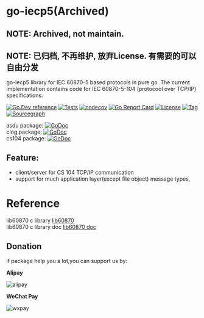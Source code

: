 # go-iecp5(Archived)
## NOTE: Archived, not maintain. 
## NOTE: 已归档, 不再维护, 放弃License. 有需要的可以自由分发

go-iecp5 library for IEC 60870-5 based protocols in pure go.
The current implementation contains code for IEC 60870-5-104 (protocool over TCP/IP) specifications.



[![Go.Dev reference](https://img.shields.io/badge/go.dev-reference-blue?logo=go&logoColor=white)](https://pkg.go.dev/github.com/gmnoah/go-iecp5?tab=doc)
[![Tests](https://github.com/gmnoah/go-iecp5/actions/workflows/ci.yml/badge.svg)](https://github.com/gmnoah/go-iecp5/actions/workflows/ci.yml)
[![codecov](https://codecov.io/gh/thinkgos/go-iecp5/branch/master/graph/badge.svg)](https://codecov.io/gh/thinkgos/go-iecp5)
[![Go Report Card](https://goreportcard.com/badge/github.com/gmnoah/go-iecp5)](https://goreportcard.com/report/github.com/gmnoah/go-iecp5)
[![License](https://img.shields.io/github/license/thinkgos/go-iecp5)](https://github.com/gmnoah/go-iecp5/raw/master/LICENSE)
[![Tag](https://img.shields.io/github/v/tag/thinkgos/go-iecp5)](https://github.com/gmnoah/go-iecp5/tags)
[![Sourcegraph](https://sourcegraph.com/github.com/gmnoah/go-iecp5/-/badge.svg)](https://sourcegraph.com/github.com/gmnoah/go-iecp5?badge)


asdu package: [![GoDoc](https://godoc.org/github.com/gmnoah/go-iecp5/asdu?status.svg)](https://godoc.org/github.com/gmnoah/go-iecp5/asdu)  
clog package: [![GoDoc](https://godoc.org/github.com/gmnoah/go-iecp5/clog?status.svg)](https://godoc.org/github.com/gmnoah/go-iecp5/clog)  
cs104 package: [![GoDoc](https://godoc.org/github.com/gmnoah/go-iecp5/cs104?status.svg)](https://godoc.org/github.com/gmnoah/go-iecp5/cs104)  

## Feature:

- client/server for CS 104 TCP/IP communication
- support for much application layer(except file object) message types,

# Reference
lib60870 c library [lib60870](https://github.com/mz-automation/lib60870)  
lib60870 c library doc [lib60870 doc](https://support.mz-automation.de/doc/lib60870/latest/group__CS104__MASTER.html)

## Donation

if package help you a lot,you can support us by:

**Alipay**

![alipay](https://github.com/thinkgos/thinkgos/blob/master/asserts/alipay.jpg)

**WeChat Pay**

![wxpay](https://github.com/thinkgos/thinkgos/blob/master/asserts/wxpay.jpg)
